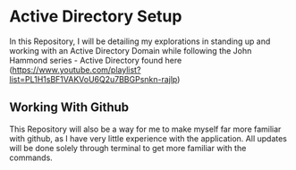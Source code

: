 # Active Directory Setup

In this Repository, I will be detailing my explorations in standing up and working with an Active Directory Domain while following the John Hammond series - Active Directory found here (https://www.youtube.com/playlist?list=PL1H1sBF1VAKVoU6Q2u7BBGPsnkn-rajlp)

## Working With Github

This Repository will also be a way for me to make myself far more familiar with github, as I have very little experience with the application.  All updates will be done solely through terminal to get more familiar with the commands.
